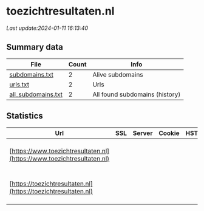 # toezichtresultaten.nl
*Last update:2024-01-11 16:13:40*
## Summary data
| File       | Count | Info |
|------------|-------|------|
|[subdomains.txt](/data/toezichtresultaten/subdomains.txt)|2|Alive subdomains|
|[urls.txt](/data/toezichtresultaten/urls.txt)|2|Urls|
|[all_subdomains.txt](/data/toezichtresultaten/all_subdomains.txt)|2|All found subdomains (history)|
## Statistics
| Url | SSL | Server | Cookie | HSTS | CSP | XFO | XXP | RP | Tech |
|------------|-------|------|------|------|------|------|------|------|------|
|[https://www.toezichtresultaten.nl](https://www.toezichtresultaten.nl)| | | | | | | |:white_check_mark: |Apache HTTP Server H...|
|[https://toezichtresultaten.nl](https://toezichtresultaten.nl)| | | | | | | |:white_check_mark: |Apache HTTP Server H...|
